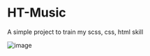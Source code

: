 # HT-Music


A simple project to train my scss, css, html skill 


![image](https://user-images.githubusercontent.com/109658763/220038364-492301ee-1c7a-4c8e-99bc-d74328ba7527.png)
